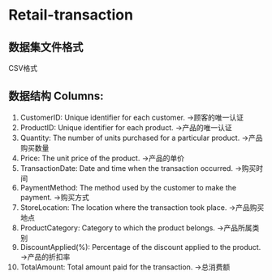 # Retail-transaction

## 数据集文件格式
CSV格式

## 数据结构 Columns:
1. CustomerID: Unique identifier for each customer. ->顾客的唯一认证
2. ProductID: Unique identifier for each product. ->产品的唯一认证
3. Quantity: The number of units purchased for a particular product. ->产品购买数量
4. Price: The unit price of the product. ->产品的单价
5. TransactionDate: Date and time when the transaction occurred. ->购买时间
6. PaymentMethod: The method used by the customer to make the payment. ->购买方式
7. StoreLocation: The location where the transaction took place. ->产品购买地点
8. ProductCategory: Category to which the product belongs. ->产品所属类别
9. DiscountApplied(%): Percentage of the discount applied to the product. ->产品的折扣率
10. TotalAmount: Total amount paid for the transaction. ->总消费额


